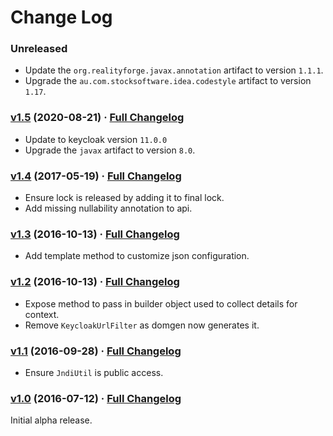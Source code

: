 # Change Log

### Unreleased

* Update the `org.realityforge.javax.annotation` artifact to version `1.1.1`.
* Upgrade the `au.com.stocksoftware.idea.codestyle` artifact to version `1.17`.

### [v1.5](https://github.com/realityforge/keycloak-domgen-support/tree/v1.5) (2020-08-21) · [Full Changelog](https://github.com/realityforge/keycloak-domgen-support/compare/v1.4...v1.5)

* Update to keycloak version `11.0.0`
* Upgrade the `javax` artifact to version `8.0`.

### [v1.4](https://github.com/realityforge/keycloak-domgen-support/tree/v1.4) (2017-05-19) · [Full Changelog](https://github.com/realityforge/keycloak-domgen-support/compare/v1.3...v1.4)

* Ensure lock is released by adding it to final lock.
* Add missing nullability annotation to api.

### [v1.3](https://github.com/realityforge/keycloak-domgen-support/tree/v1.3) (2016-10-13) · [Full Changelog](https://github.com/realityforge/keycloak-domgen-support/compare/v1.2...v1.3)

* Add template method to customize json configuration.

### [v1.2](https://github.com/realityforge/keycloak-domgen-support/tree/v1.2) (2016-10-13) · [Full Changelog](https://github.com/realityforge/keycloak-domgen-support/compare/v1.1...v1.2)

* Expose method to pass in builder object used to collect details for context.
* Remove `KeycloakUrlFilter` as domgen now generates it.

### [v1.1](https://github.com/realityforge/keycloak-domgen-support/tree/v1.1) (2016-09-28) · [Full Changelog](https://github.com/realityforge/keycloak-domgen-support/compare/v1.0...v1.1)

* Ensure `JndiUtil` is public access.

### [v1.0](https://github.com/realityforge/keycloak-domgen-support/tree/v1.0) (2016-07-12) · [Full Changelog](https://github.com/realityforge/keycloak-domgen-support/compare/c75e256679ed28b0d1b6c4ef8cc5b5542e57a7e5...v1.0)

Initial alpha release.
